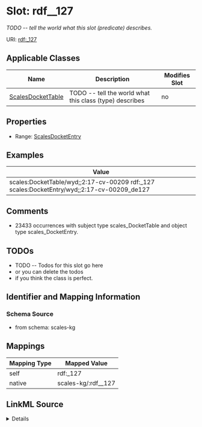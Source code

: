 

# Slot: rdf__127


_TODO -- tell the world what this slot (predicate) describes._





URI: [rdf:_127](http://www.w3.org/1999/02/22-rdf-syntax-ns#_127)



<!-- no inheritance hierarchy -->





## Applicable Classes

| Name | Description | Modifies Slot |
| --- | --- | --- |
| [ScalesDocketTable](../classes/ScalesDocketTable.md) | TODO -- tell the world what this class (type) describes |  no  |







## Properties

* Range: [ScalesDocketEntry](../classes/ScalesDocketEntry.md)






## Examples

| Value |
| --- |
| scales:DocketTable/wyd;;2:17-cv-00209 rdf:_127 scales:DocketEntry/wyd;;2:17-cv-00209_de127 |

## Comments

* 23433 occurrences with subject type scales_DocketTable and object type scales_DocketEntry.

## TODOs

* TODO -- Todos for this slot go here
* or you can delete the todos
* if you think the class is perfect.

## Identifier and Mapping Information







### Schema Source


* from schema: scales-kg




## Mappings

| Mapping Type | Mapped Value |
| ---  | ---  |
| self | rdf:_127 |
| native | scales-kg/:rdf__127 |




## LinkML Source

<details>
```yaml
name: rdf__127
description: TODO -- tell the world what this slot (predicate) describes.
todos:
- TODO -- Todos for this slot go here
- or you can delete the todos
- if you think the class is perfect.
comments:
- 23433 occurrences with subject type scales_DocketTable and object type scales_DocketEntry.
examples:
- value: scales:DocketTable/wyd;;2:17-cv-00209 rdf:_127 scales:DocketEntry/wyd;;2:17-cv-00209_de127
from_schema: scales-kg
rank: 1000
slot_uri: rdf:_127
alias: rdf__127
domain_of:
- scales_DocketTable
range: scales_DocketEntry

```
</details>